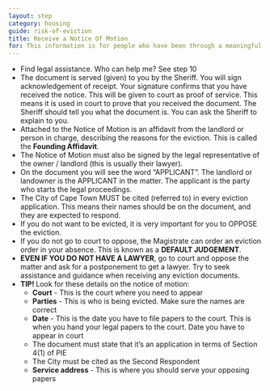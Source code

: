 ```yaml
---
layout: step
category: housing
guide: risk-of-eviction
title: Receive a Notice Of Motion
for: This information is for people who have been through a meaningful engagement and no resolution was found. This is for people who are having a Notice of Motion served to them.
---
```

- Find legal assistance. <span role="button" data-toggle="collapse" href="#collapseTen" aria-expanded="true" aria-controls="collapseTen"><a onclick="scrollToDiv('headingTen')">Who can help me?</a></span> <span class="visible-print">See step 10</span>
- The document is served (given) to you by the Sheriff. You will sign acknowledgement of receipt. Your signature confirms that you have received the notice. This will be given to court as proof of service. This means it is used in court to prove that you received the document. The Sheriff should tell you what the document is. You can ask the Sheriff to explain to you.
- Attached to the Notice of Motion is an affidavit from the landlord or person in charge, describing the reasons for the eviction. This is called the <strong>Founding Affidavit</strong>.
- The Notice of Motion must also be signed by the legal representative of the owner / landlord (this is usually their lawyer).
- On the document you will see the word “APPLICANT”. The landlord or landowner is the APPLICANT in the matter. The applicant is the party who starts the legal proceedings.
- The City of Cape Town MUST be cited (referred to) in every eviction application.  This means their names should be on the document, and they are expected to respond.
- If you do not want to be evicted, it is very important for you to OPPOSE the eviction.
- If you do not go to court to oppose, the Magistrate can order an eviction order in your absence. This is known as a **DEFAULT JUDGEMENT**.
- <strong>EVEN IF YOU DO NOT HAVE A LAWYER</strong>, go to court and oppose the matter and ask for a postponement to get a lawyer. Try to seek assistance and guidance when receiving any eviction documents.
- <strong>TIP! </strong> Look for these details on the notice of motion:
  - <strong>Court</strong> - This is the court where you need to appear
  - <strong>Parties</strong> - This is who is being evicted. Make sure the names are correct
  - <strong>Date</strong> - This is the date you have to file papers to the court. This is when you hand your legal papers to the court. Date you have to appear in court
  - The document must state that it’s an application in terms of Section 4(1) of PIE
  - The City must be cited as the Second Respondent
  - <strong>Service address</strong> - This is where you should serve your opposing papers